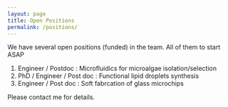 ```yaml
---
layout: page
title: Open Positions
permalink: /positions/
---
```


We have several open positions (funded) in the team. All of them to start ASAP

1. Engineer / Postdoc : Microfluidics for microalgae isolation/selection
2. PhD / Engineer / Post doc : Functional lipid droplets synthesis
3. Engineer / Post doc : Soft fabrcation of glass microchips

Please contact me for details.
